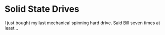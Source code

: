 
# Solid State Drives

I just bought my last mechanical spinning hard drive.   Said Bill seven times at least...
  
